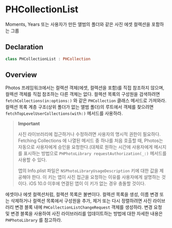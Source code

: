 # PHCollectionList

Moments, Years 또는 사용자가 만든 앨범의 폴더와 같은 사진 에셋 컬렉션을 포함하는 그룹

## Declaration

```swift
class PHCollectionList : PHCollection
```

## Overview

Photos 프레임워크에서는 컬렉션 객체\(에셋, 컬렉션을 포함\)를 직접 참조하지 않으며, 컬렉션 객체를 직접 참조하는 다른 객체는 없다. 컬렉션 목록의 구성원을 검색하려면 `fetchCollections(in:options:)` 와 같은 `PHCollection` 클래스 메서드로 가져와라. 컬렉션 목록 계층 구조\(상위 폴더가 없는 앨범 폴더\)의 루트에서 객체를 찾으려면 `fetchTopLevelUserCollections(with:)` 메서드를 사용하라.

> **Important**
>
> 사진 라이브러리에 접근하거나 수정하려면 사용자의 명시적 권한이 필요하다. Fetching Collections 에 나열된 메서드 중 하나를 처음 호출할 때, Photos는 자동으로 사용자에게 승인을 요청한다.\(대체로 원하는 시간에 사용자에게 메시지를 표시하는 방법으로 `PHPhotoLibrary requestAuthorization(_:)` 메서드를 사용할 수 있다.
>
> 앱의 Info.plist 파일은 `NSPhotoLibraryUsageDescription` 키에 대한 값을 제공해야 한다. 이 키는 앱이 사진 접근을 요청하는 이유를 사용자에게 설명하는 것이다. iOS 10.0 이후에 연결된 앱이 이 키가 없는 경우 충돌할 것이다.

에셋이나 에셋 컬렉션처럼, 컬렉션 목록은 불변이다. 컬렉션 목록을 생성, 이름 변경 또는 삭제하거나 컬렉션 목록에서 구성원을 추가, 제거 또는 다시 정렬하려면 사진 라이브러리 변경 블록 내에 `PHCollectionListChangeRequest` 객체를 생성하라. 변경 요청 및 변경 블록을 사용하여 사진 라이브러리를 업데이트하는 방법에 대한 자세한 내용은 `PHPhotoLibrary` 를 참고하라.

